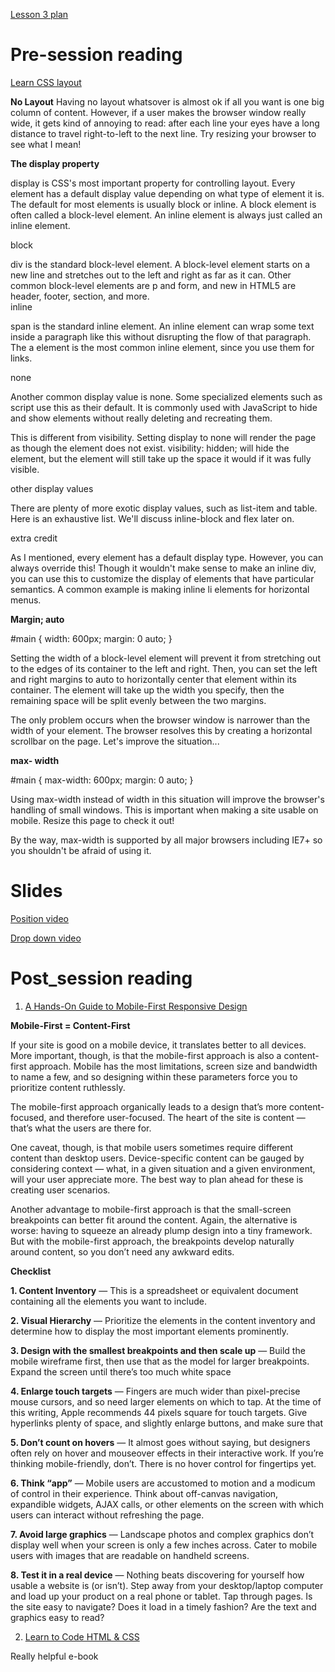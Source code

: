[Lesson 3 plan](https://learningcentral.cf.ac.uk/bbcswebdav/pid-4455013-dt-content-rid-7858971_2/courses/1718-CM6112/LessonPlanCSSLayout.pdf)

# Pre-session reading
[Learn CSS layout](http://learnlayout.com/)

**No Layout**
Having no layout whatsover is almost ok if all you want is one big column of content. However, if a user makes the browser window really wide, it gets kind of annoying to read: after each line your eyes have a long distance to travel right-to-left to the next line. Try resizing your browser to see what I mean!

**The display property**

display is CSS's most important property for controlling layout. Every element has a default display value depending on what type of element it is. The default for most elements is usually block or inline. A block element is often called a block-level element. An inline element is always just called an inline element.

block

<div>
div is the standard block-level element. A block-level element starts on a new line and stretches out to the left and right as far as it can. Other common block-level elements are p and form, and new in HTML5 are header, footer, section, and more.

</div>
inline

span is the standard inline element. An inline element can wrap some text inside a paragraph <span> like this </span> without disrupting the flow of that paragraph. The a element is the most common inline element, since you use them for links.

none

Another common display value is none. Some specialized elements such as script use this as their default. It is commonly used with JavaScript to hide and show elements without really deleting and recreating them.

This is different from visibility. Setting display to none will render the page as though the element does not exist. visibility: hidden; will hide the element, but the element will still take up the space it would if it was fully visible.

other display values

There are plenty of more exotic display values, such as list-item and table. Here is an exhaustive list. We'll discuss inline-block and flex later on.

extra credit

As I mentioned, every element has a default display type. However, you can always override this! Though it wouldn't make sense to make an inline div, you can use this to customize the display of elements that have particular semantics. A common example is making inline li elements for horizontal menus.

**Margin; auto**

#main {
  width: 600px;
  margin: 0 auto; 
}
<div id="main">
Setting the width of a block-level element will prevent it from stretching out to the edges of its container to the left and right. Then, you can set the left and right margins to auto to horizontally center that element within its container. The element will take up the width you specify, then the remaining space will be split evenly between the two margins.

The only problem occurs when the browser window is narrower than the width of your element. The browser resolves this by creating a horizontal scrollbar on the page. Let's improve the situation...

**max- width**

#main {
  max-width: 600px;
  margin: 0 auto; 
}
<div id="main">
Using max-width instead of width in this situation will improve the browser's handling of small windows. This is important when making a site usable on mobile. Resize this page to check it out!

By the way, max-width is supported by all major browsers including IE7+ so you shouldn't be afraid of using it.

# Slides

[Position video](https://learningcentral.cf.ac.uk/bbcswebdav/pid-4459839-dt-content-rid-7897449_2/xid-7897449_2)

[Drop down video](https://learningcentral.cf.ac.uk/bbcswebdav/pid-4459843-dt-content-rid-7897461_2/xid-7897461_2)

# Post_session reading

1) [A Hands-On Guide to Mobile-First Responsive Design](https://www.uxpin.com/studio/blog/a-hands-on-guide-to-mobile-first-design/)

**Mobile-First = Content-First**

If your site is good on a mobile device, it translates better to all devices. More important, though, is that the mobile-first approach is also a content-first approach. Mobile has the most limitations, screen size and bandwidth to name a few, and so designing within these parameters force you to prioritize content ruthlessly.

The mobile-first approach organically leads to a design that’s more content-focused, and therefore user-focused. The heart of the site is content — that’s what the users are there for.

One caveat, though, is that mobile users sometimes require different content than desktop users. Device-specific content can be gauged by considering context — what, in a given situation and a given environment, will your user appreciate more. The best way to plan ahead for these is creating user scenarios.

Another advantage to mobile-first approach is that the small-screen breakpoints can better fit around the content. Again, the alternative is worse: having to squeeze an already plump design into a tiny framework. But with the mobile-first approach, the breakpoints develop naturally around content, so you don’t need any awkward edits.

**Checklist**

**1. Content Inventory** — This is a spreadsheet or equivalent document containing all the elements you want to include.

**2. Visual Hierarchy** — Prioritize the elements in the content inventory and determine how to display the most important elements prominently.

**3. Design with the smallest breakpoints and then scale up** — Build the mobile wireframe first, then use that as the model for larger breakpoints. Expand the screen until there’s too much white space

**4. Enlarge touch targets** — Fingers are much wider than pixel-precise mouse cursors, and so need larger elements on which to tap. At the time of this writing, Apple recommends 44 pixels square for touch targets. Give hyperlinks plenty of space, and slightly enlarge buttons, and make sure that

**5. Don’t count on hovers** — It almost goes without saying, but designers often rely on hover and mouseover effects in their interactive work. If you’re thinking mobile-friendly, don’t. There is no hover control for fingertips yet.

**6. Think “app”** — Mobile users are accustomed to motion and a modicum of control in their experience. Think about off-canvas navigation, expandible widgets, AJAX calls, or other elements on the screen with which users can interact without refreshing the page.

**7. Avoid large graphics** — Landscape photos and complex graphics don’t display well when your screen is only a few inches across. Cater to mobile users with images that are readable on handheld screens.

**8. Test it in a real device** — Nothing beats discovering for yourself how usable a website is (or isn’t). Step away from your desktop/laptop computer and load up your product on a real phone or tablet. Tap through pages. Is the site easy to navigate? Does it load in a timely fashion? Are the text and graphics easy to read?

2) [Learn to Code HTML & CSS](https://learn.shayhowe.com/html-css/)

Really helpful e-book
